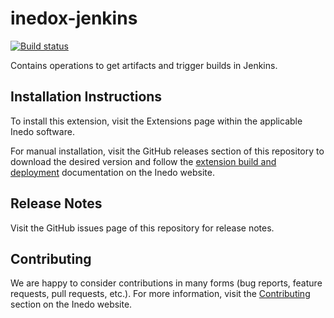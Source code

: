 # inedox-jenkins

[![Build status](https://ci.appveyor.com/api/projects/status/1plcxxhcnoewrueh/branch/master?svg=true)](https://ci.appveyor.com/project/Inedo/inedox-jenkins/branch/master)

Contains operations to get artifacts and trigger builds in Jenkins.

## Installation Instructions

To install this extension, visit the Extensions page within the applicable Inedo software.

For manual installation, visit the GitHub releases section of this repository to download the desired version and follow the [extension build and deployment](https://inedo.com/support/documentation/various/inedo-sdk/creating#building-deploying) documentation on the Inedo website.

## Release Notes

Visit the GitHub issues page of this repository for release notes.

## Contributing

We are happy to consider contributions in many forms (bug reports, feature requests, pull requests, etc.). For more information, visit the [Contributing](https://inedo.com/open/contributing) section on the Inedo website.
